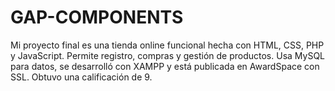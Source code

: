 # GAP-COMPONENTS
Mi proyecto final es una tienda online funcional hecha con HTML, CSS, PHP y JavaScript. Permite registro, compras y gestión de productos. Usa MySQL para datos, se desarrolló con XAMPP y está publicada en AwardSpace con SSL. Obtuvo una calificación de 9.
